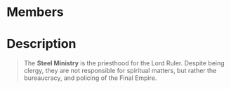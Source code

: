 # Members
>

# Description
> The **Steel Ministry** is the priesthood for the Lord Ruler. Despite being clergy, they are not responsible for spiritual matters, but rather the bureaucracy, and policing of the Final Empire.